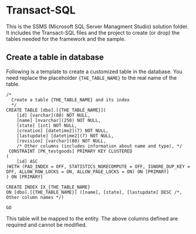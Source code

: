 # Transact-SQL

This is the SSMS (Microsoft SQL Server Managment Studio) solution folder.
It includes the Transact-SQL files and the project to create (or drop) the tables needed for the framework and the sample.

## Create a table in database

Following is a template to create a customized table in the database.
You need replace the placeholder `{THE_TABLE_NAME}` to the real name of the table.

```tsql
/*
  Create a table {THE_TABLE_NAME} and its index
  */
CREATE TABLE [dbo].[{THE_TABLE_NAME}](
	[id] [varchar](80) NOT NULL,
	[name] [nvarchar](250) NOT NULL,
	[state] [int] NOT NULL,
	[creation] [datetime2](7) NOT NULL,
	[lastupdate] [datetime2](7) NOT NULL,
	[revision] [varchar](80) NOT NULL,
	/* Other columns (includes information about name and type), */
 CONSTRAINT [PK_testgoods] PRIMARY KEY CLUSTERED 
(
	[id] ASC
)WITH (PAD_INDEX = OFF, STATISTICS_NORECOMPUTE = OFF, IGNORE_DUP_KEY = OFF, ALLOW_ROW_LOCKS = ON, ALLOW_PAGE_LOCKS = ON) ON [PRIMARY]
) ON [PRIMARY]

CREATE INDEX IX_{THE_TABLE_NAME}
ON [dbo].[{THE_TABLE_NAME}] ([name], [state], [lastupdate] DESC /*, Other column names */)

GO
```

This table will be mapped to the entity.
The above columns defined are required and cannot be modified.
